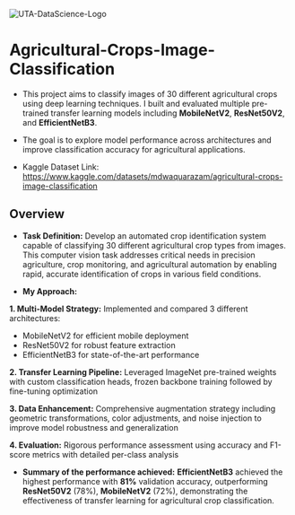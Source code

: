 ![UTA-DataScience-Logo](https://github.com/user-attachments/assets/6d626bcc-5430-4356-927b-97764939109d)

# Agricultural-Crops-Image-Classification

* This project aims to classify images of 30 different agricultural crops using deep learning techniques. I built and evaluated multiple pre-trained transfer learning models including **MobileNetV2**, **ResNet50V2**, and **EfficientNetB3**.
  
* The goal is to explore model performance across architectures and improve classification accuracy for agricultural applications.

* Kaggle Dataset Link: https://www.kaggle.com/datasets/mdwaquarazam/agricultural-crops-image-classification

## Overview

* **Task Definition:** Develop an automated crop identification system capable of classifying 30 different agricultural crop types from images. This computer vision task addresses critical needs in precision agriculture, crop monitoring, and agricultural automation by enabling rapid, accurate identification of crops in various field conditions.

* **My Approach:** 

**1. Multi-Model Strategy:**
Implemented and compared 3 different architectures:
   * MobileNetV2 for efficient mobile deployment
   * ResNet50V2 for robust feature extraction
   * EfficientNetB3 for state-of-the-art performance

**2. Transfer Learning Pipeline:** Leveraged ImageNet pre-trained weights with custom classification heads, frozen backbone training followed by fine-tuning optimization

**3. Data Enhancement:** Comprehensive augmentation strategy including geometric transformations, color adjustments, and noise injection to improve model robustness and generalization

**4. Evaluation:** Rigorous performance assessment using accuracy and F1-score metrics with detailed per-class analysis

* **Summary of the performance achieved:** **EfficientNetB3** achieved the highest performance with **81%** validation accuracy, outperforming **ResNet50V2** (78%), **MobileNetV2** (72%), demonstrating the effectiveness of transfer learning for agricultural crop classification.
